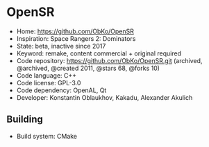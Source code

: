 # OpenSR

- Home: https://github.com/ObKo/OpenSR
- Inspiration: Space Rangers 2: Dominators
- State: beta, inactive since 2017
- Keyword: remake, content commercial + original required
- Code repository: https://github.com/ObKo/OpenSR.git (archived, @archived, @created 2011, @stars 68, @forks 10)
- Code language: C++
- Code license: GPL-3.0
- Code dependency: OpenAL, Qt
- Developer: Konstantin Oblaukhov, Kakadu, Alexander Akulich

## Building

- Build system: CMake
